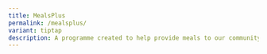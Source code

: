 ```yaml
---
title: MealsPlus
permalink: /mealsplus/
variant: tiptap
description: A programme created to help provide meals to our community.
---
```

